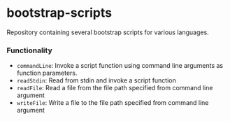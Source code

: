 # bootstrap-scripts

Repository containing several bootstrap scripts for various languages.

### Functionality
- `commandLine`: Invoke a script function using command line arguments as function parameters.
- `readStdin`: Read from stdin and invoke a script function
- `readFile`: Read a file from the file path specified from command line argument
- `writeFile`: Write a file to the file path specified from command line argument
